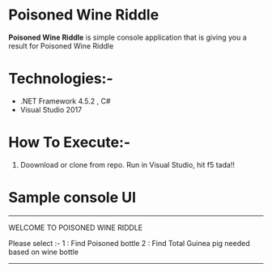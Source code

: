 # Poisoned Wine Riddle
**Poisoned Wine Riddle** is simple console application that is giving you a result for Poisoned Wine Riddle

# Technologies:-
 * .NET Framework 4.5.2 , C#
 * Visual Studio 2017
 
# How To Execute:-
1. Doownload or clone from repo. Run in Visual Studio, hit f5 tada!! 

# Sample console UI

**************************************************

WELCOME TO POISONED WINE RIDDLE

Please select :-
1 : Find Poisoned bottle
2 : Find Total Guinea pig needed based on wine bottle

**************************************************

